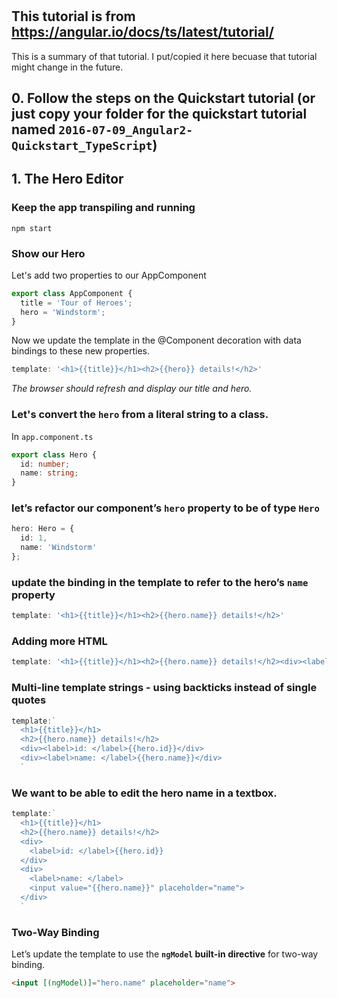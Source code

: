 #

## This tutorial is from https://angular.io/docs/ts/latest/tutorial/

This is a summary of that tutorial. I put/copied it here becuase  that tutorial might change in the future.


## 0. Follow the steps on the Quickstart tutorial (or just copy your folder for the quickstart tutorial named `2016-07-09_Angular2-Quickstart_TypeScript`)

## 1.  The Hero Editor

### Keep the app transpiling and running
```
npm start
```

### Show our Hero

Let's add two properties to our AppComponent

``` TypeScript
export class AppComponent {
  title = 'Tour of Heroes';
  hero = 'Windstorm';
}
```

Now we update the template in the @Component decoration with data bindings to these new properties.
``` TypeScript
template: '<h1>{{title}}</h1><h2>{{hero}} details!</h2>'
```

_The browser should refresh and display our title and hero._

### Let's convert the `hero` from a literal string to a class.

In `app.component.ts`

``` TypeScript
export class Hero {
  id: number;
  name: string;
}
```

###  let’s refactor our component’s `hero` property to be of type `Hero`

``` TypeScript
hero: Hero = {
  id: 1,
  name: 'Windstorm'
};
```

### update the binding in the template to refer to the hero’s `name` property
``` TypeScript
template: '<h1>{{title}}</h1><h2>{{hero.name}} details!</h2>'
```

### Adding more HTML
``` TypeScript
template: '<h1>{{title}}</h1><h2>{{hero.name}} details!</h2><div><label>id: </label>{{hero.id}}</div><div><label>name: </label>{{hero.name}}</div>'
```

### Multi-line template strings - using backticks instead of single quotes


``` TypeScript
template:`
  <h1>{{title}}</h1>
  <h2>{{hero.name}} details!</h2>
  <div><label>id: </label>{{hero.id}}</div>
  <div><label>name: </label>{{hero.name}}</div>
  `
```

### We want to be able to edit the hero name in a textbox.
``` TypeScript
template:`
  <h1>{{title}}</h1>
  <h2>{{hero.name}} details!</h2>
  <div>
    <label>id: </label>{{hero.id}}
  </div>
  <div>
    <label>name: </label>
    <input value="{{hero.name}}" placeholder="name">
  </div>
  `
```

### Two-Way Binding


Let’s update the template to use the **`ngModel` built-in directive** for two-way binding.
``` HTML
<input [(ngModel)]="hero.name" placeholder="name">
```